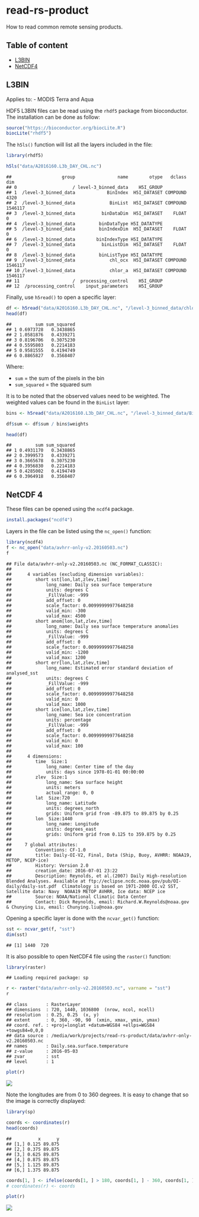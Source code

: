 
read-rs-product
===============

How to read common remote sensing products.

Table of content
----------------

-   [L3BIN](#l3bin)
-   [NetCDF4](#netcdf-4)

L3BIN
-----

Applies to: - MODIS Terra and Aqua

HDF5 L3BIN files can be read using the `rhdf5` package from bioconductor. The installation can be done as follow:

``` r
source("https://bioconductor.org/biocLite.R")
biocLite("rhdf5")
```

The `h5ls()` function will list all the layers included in the file:

``` r
library(rhdf5)

h5ls("data/A2016160.L3b_DAY_CHL.nc")
```

    ##                   group                name        otype   dclass     dim
    ## 0                     / level-3_binned_data    H5I_GROUP                 
    ## 1  /level-3_binned_data            BinIndex  H5I_DATASET COMPOUND    4320
    ## 2  /level-3_binned_data             BinList  H5I_DATASET COMPOUND 1546117
    ## 3  /level-3_binned_data          binDataDim  H5I_DATASET    FLOAT       0
    ## 4  /level-3_binned_data         binDataType H5I_DATATYPE                 
    ## 5  /level-3_binned_data         binIndexDim  H5I_DATASET    FLOAT       0
    ## 6  /level-3_binned_data        binIndexType H5I_DATATYPE                 
    ## 7  /level-3_binned_data          binListDim  H5I_DATASET    FLOAT       0
    ## 8  /level-3_binned_data         binListType H5I_DATATYPE                 
    ## 9  /level-3_binned_data             chl_ocx  H5I_DATASET COMPOUND 1546117
    ## 10 /level-3_binned_data             chlor_a  H5I_DATASET COMPOUND 1546117
    ## 11                    /  processing_control    H5I_GROUP                 
    ## 12  /processing_control    input_parameters    H5I_GROUP

Finally, use `h5read()` to open a specific layer:

``` r
df <- h5read("data/A2016160.L3b_DAY_CHL.nc", "/level-3_binned_data/chlor_a")
head(df)
```

    ##         sum sum_squared
    ## 1 0.6973728   0.3438865
    ## 2 1.0581876   0.4339271
    ## 3 0.8196706   0.3075230
    ## 4 0.5595803   0.2214183
    ## 5 0.9581555   0.4194749
    ## 6 0.8865827   0.3568407

Where:

-   `sum` = the sum of the pixels in the bin
-   `sum_squared` = the squared sum

It is to be noted that the observed values need to be weighted. The weighted values can be found in the `BinList` layer:

``` r
bins <- h5read("data/A2016160.L3b_DAY_CHL.nc", "/level-3_binned_data/BinList")

df$sum <- df$sum / bins$weights

head(df)
```

    ##         sum sum_squared
    ## 1 0.4931170   0.3438865
    ## 2 0.3999573   0.4339271
    ## 3 0.3665678   0.3075230
    ## 4 0.3956830   0.2214183
    ## 5 0.4285002   0.4194749
    ## 6 0.3964918   0.3568407

NetCDF 4
--------

These files can be opened using the `ncdf4` package.

``` r
install.packages("ncdf4")
```

Layers in the file can be listed using the `nc_open()` function:

``` r
library(ncdf4)
f <- nc_open("data/avhrr-only-v2.20160503.nc")
f
```

    ## File data/avhrr-only-v2.20160503.nc (NC_FORMAT_CLASSIC):
    ## 
    ##      4 variables (excluding dimension variables):
    ##         short sst[lon,lat,zlev,time]   
    ##             long_name: Daily sea surface temperature
    ##             units: degrees C
    ##             _FillValue: -999
    ##             add_offset: 0
    ##             scale_factor: 0.00999999977648258
    ##             valid_min: -300
    ##             valid_max: 4500
    ##         short anom[lon,lat,zlev,time]   
    ##             long_name: Daily sea surface temperature anomalies
    ##             units: degrees C
    ##             _FillValue: -999
    ##             add_offset: 0
    ##             scale_factor: 0.00999999977648258
    ##             valid_min: -1200
    ##             valid_max: 1200
    ##         short err[lon,lat,zlev,time]   
    ##             long_name: Estimated error standard deviation of analysed_sst
    ##             units: degrees C
    ##             _FillValue: -999
    ##             add_offset: 0
    ##             scale_factor: 0.00999999977648258
    ##             valid_min: 0
    ##             valid_max: 1000
    ##         short ice[lon,lat,zlev,time]   
    ##             long_name: Sea ice concentration
    ##             units: percentage
    ##             _FillValue: -999
    ##             add_offset: 0
    ##             scale_factor: 0.00999999977648258
    ##             valid_min: 0
    ##             valid_max: 100
    ## 
    ##      4 dimensions:
    ##         time  Size:1
    ##             long_name: Center time of the day
    ##             units: days since 1978-01-01 00:00:00
    ##         zlev  Size:1
    ##             long_name: Sea surface height
    ##             units: meters
    ##             actual_range: 0, 0
    ##         lat  Size:720
    ##             long_name: Latitude
    ##             units: degrees_north
    ##             grids: Uniform grid from -89.875 to 89.875 by 0.25
    ##         lon  Size:1440
    ##             long_name: Longitude
    ##             units: degrees_east
    ##             grids: Uniform grid from 0.125 to 359.875 by 0.25
    ## 
    ##     7 global attributes:
    ##         Conventions: CF-1.0
    ##         title: Daily-OI-V2, Final, Data (Ship, Buoy, AVHRR: NOAA19, METOP, NCEP-ice)
    ##         History: Version 2.0
    ##         creation_date: 2016-07-01 23:22
    ##         Description: Reynolds, et al.(2007) Daily High-resolution Blended Analyses. Available at ftp://eclipse.ncdc.noaa.gov/pub/OI-daily/daily-sst.pdf  Climatology is based on 1971-2000 OI.v2 SST, Satellite data: Navy  NOAA19 METOP AVHRR, Ice data: NCEP ice
    ##         Source: NOAA/National Climatic Data Center
    ##         Contact: Dick Reynolds, email: Richard.W.Reynolds@noaa.gov & Chunying Liu, email: Chunying.liu@noaa.gov

Opening a specific layer is done with the `ncvar_get()` function:

``` r
sst <- ncvar_get(f, "sst")
dim(sst)
```

    ## [1] 1440  720

It is also possible to open NetCDF4 file using the `raster()` function:

``` r
library(raster)
```

    ## Loading required package: sp

``` r
r <- raster("data/avhrr-only-v2.20160503.nc", varname = "sst") 
r
```

    ## class       : RasterLayer 
    ## dimensions  : 720, 1440, 1036800  (nrow, ncol, ncell)
    ## resolution  : 0.25, 0.25  (x, y)
    ## extent      : 0, 360, -90, 90  (xmin, xmax, ymin, ymax)
    ## coord. ref. : +proj=longlat +datum=WGS84 +ellps=WGS84 +towgs84=0,0,0 
    ## data source : /media/work/projects/read-rs-product/data/avhrr-only-v2.20160503.nc 
    ## names       : Daily.sea.surface.temperature 
    ## z-value     : 2016-05-03 
    ## zvar        : sst 
    ## level       : 1

``` r
plot(r)
```

![](README_files/figure-markdown_github/unnamed-chunk-8-1.png)

Note the longitudes are from 0 to 360 degrees. It is easy to change that so the image is correctly displayed:

``` r
library(sp)

coords <- coordinates(r)
head(coords)
```

    ##          x      y
    ## [1,] 0.125 89.875
    ## [2,] 0.375 89.875
    ## [3,] 0.625 89.875
    ## [4,] 0.875 89.875
    ## [5,] 1.125 89.875
    ## [6,] 1.375 89.875

``` r
coords[1, ] <- ifelse(coords[1, ] > 180, coords[1, ] - 360, coords[1, ])
# coordinates(r) <- coords

plot(r)
```

![](README_files/figure-markdown_github/unnamed-chunk-9-1.png)
